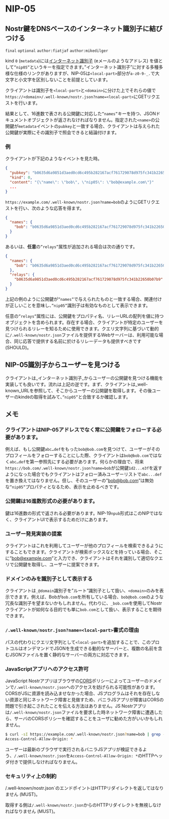 NIP-05
======

Nostr鍵をDNSベースのインターネット識別子に結びつける
----------------------------------------------------

`final` `optional` `author:fiatjaf` `author:mikedilger`

kind `0` (`metadata`)には[インターネット識別子](https://datatracker.ietf.org/doc/html/rfc5322#section-3.4.1) (eメールのようなアドレス) を値として`”nip05”`というキーを指定できます。”インターネット識別子”に対する多種多様な仕様のリンクがありますが、NIP-05は`<local-part>`部分が`a-z0-9-_.`で大文字と小文字を区別しないことを前提としています。

クライアントは識別子を`<local-part>`と`<domain>`に分けた上でそれらの値で`https://<domain>/.well-known/nostr.json?name=<local-part>`にGETリクエストを行います。

結果として、16進数で表される公開鍵に対応した`”names”`キーを持つ、JSONドキュメントオブジェクトが返されなければなりません。指定された`<name>`の公開鍵が`metadata`イベントの`pubkey`と一致する場合、クライアントは与えられた公開鍵が実際にその識別子で照会できると結論付けます。

### 例


クライアントが下記のようなイベントを見た時。

```json
{
  "pubkey": "b0635d6a9851d3aed0cd6c495b282167acf761729078d975fc341b22650b07b9",
  "kind": 0,
  "content": "{\"name\": \"bob\", \"nip05\": \"bob@example.com\"}"
  ...
}
```

`https://example.com/.well-known/nostr.json?name=bob`のようにGETリクエストを行い、次のような応答を得ます。

```json
{
  "names": {
    "bob": "b0635d6a9851d3aed0cd6c495b282167acf761729078d975fc341b22650b07b9"
  }
}
````

あるいは、**任意**の`”relays”`属性が追加される場合は次の通りです。

```json
{
  "names": {
    "bob": "b0635d6a9851d3aed0cd6c495b282167acf761729078d975fc341b22650b07b9"
  },
  "relays": {
    "b0635d6a9851d3aed0cd6c495b282167acf761729078d975fc341b22650b07b9": [ "wss://relay.example.com", "wss://relay2.example.com" ]
  }
}
````

上記の例のように公開鍵が`”names”`で与えられたものと一致する場合、関連付けが正しいことを意味し、`”nip05”`識別子は有効なものとして表示できます。

任意の`”relays”`属性には、公開鍵をプロパティ名、リレーURLの配列を値に持つオブジェクトを含められます。存在する場合、クライアントが特定のユーザーを見つけられるリレーを知るために使用できます。クエリ文字列に基づいて動的に`/.well-known/nostr.json`ファイルを提供するWebサーバーは、利用可能な場合、同じ応答で提供する名前に於けるリレーデータも提供すべきです (SHOULD)。

## NIP-05識別子からユーザーを見つける

クライアントは_インターネット識別子_からユーザーの公開鍵を見つける機能を実装しても良いです。流れは上記の逆です。まず、クライアントは_well-known_URLを参照して、そこからユーザーの公開鍵を取得します。その後ユーザーのkind`0`の取得を試みて、`”nip05”`と合致するか確認します。

## メモ

### クライアントはNIP-05アドレスでなく常に公開鍵をフォローする必要があります。

例えば、もし公開鍵`abc…def`をもった`bob@bob.com`を見つけて、ユーザーがそのプロフィールをフォローすることにした際、クライアントは`bob@bob.com`ではなく`abc…def`を第一参照先にする必要があります。何らかの理由で、将来`https://bob.com/.well-known/nostr.json?name=bob`が公開鍵`1d2...e3f`を返すようになった場合でもクライアントはフォロー済みユーザーリストで`abc...def`を置き換えてはなりません。但し、そのユーザーの”bob@bob.com”は無効な`”nip05”`プロパティとなるため、表示を止めるべきです。

### 公開鍵は16進数形式の必要があります。

鍵は16進数の形式で返される必要があります。NIP-19`npub`形式はこのNIPではなく、クライアントUIで表示するためだけにあります。

### ユーザー発見実装の提案

クライアントはこれを利用してユーザーが他のプロフィールを検索できるようにすることもできます。クライアントが検索ボックスなどを持っている場合、そこに”bob@example.com”と入力でき、クライアントはそれを識別して適切なクエリで公開鍵を取得し、ユーザーに提案できます。

### ドメインのみを識別子として表示する

クライアントは`_@domain`識別子を”ルート”識別子として扱い、`<domain>`のみを表示できます。例えば、Bobが`bob.com`を所有している場合、`bob@bob.com`のような冗長な識別子を望まないかもしれません。代わりに、`_bob.com`を使用してNostrクライアントが如何なる目的でも単に`bob.com`として扱い、表示することを期待できます。

### `/.well-known/nostr.json?name=<local-part>`書式の理由

パスの代わりにクエリ文字列として`<local-part>`を追加することで、このプロトコルはオンデマンドでJSONを生成できる動的なサーバーと、複数の名前を含むJSONファイルを置く静的なサーバーの両方に対応できます。

### JavaScriptアプリへのアクセス許可

JavaScript Nostrアプリはブラウザの[CORS][]ポリシーによってユーザーのドメインで`/.well-known/nostr.json`へのアクセスを妨げられる可能性があります。CORSがJSに資源を読み込ませなかった場合、JSプログラムはそれを存在しない資源と同じネットワーク障害と見做すため、バニラJSアプリが障害はCORSの問題で引き起こされたことを伝える方法はありません。JS Nostrアプリは`/.well-known/nostr.json`ファイルを要求した時ネットワーク障害に遭遇したら、サーバのCORSポリシーを確認することをユーザに勧めた方がいいかもしれません。

```bash
$ curl -sI https://example.com/.well-known/nostr.json?name=bob | grep -i ^Access-Control
Access-Control-Allow-Origin: *
```

ユーザーは最新のブラウザで実行されるバニラJSアプリが検証できるよう、`/.well-known/nostr.json`を`Access-Control-Allow-Origin: *`のHTTPヘッダ付きで提供しなければなりません。

[CORS]: https://developer.mozilla.org/en-US/docs/Web/HTTP/CORS

### セキュリティ上の制約

/.well-known/nostr.json`のエンドポイントはHTTPリダイレクトを返してはなりません (MUST)。

取得する側は`/.well-known/nostr.json`からのHTTPリダイレクトを無視しなければなりません (MUST)。

